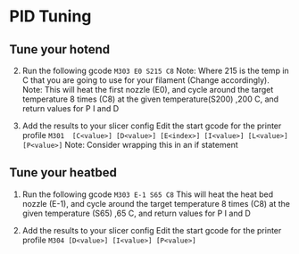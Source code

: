 # PID Tuning
## Tune your hotend  
2. Run the following gcode
`M303 E0 S215 C8`
Note: Where 215 is the temp in C that you are going to use for your filament (Change accordingly).   
Note: This will heat the first nozzle (E0), and cycle around the target temperature 8 times (C8) at the given temperature(S200) ,200 C, and return values for P I and D
  
3. Add the results to your slicer config
Edit the start gcode for the printer profile
`M301  [C<value>] [D<value>] [E<index>] [I<value>] [L<value>] [P<value>]`
Note: Consider wrapping this in an if statement



 
## Tune your heatbed  

1. Run the following gcode
`M303 E-1 S65 C8`
 This will heat the heat bed nozzle (E-1), and cycle around the target temperature 8 times (C8) at the given temperature (S65) ,65 C, and return values for P I and D
  
 3. Add the results to your slicer config
Edit the start gcode for the printer profile
`M304 [D<value>] [I<value>] [P<value>]`
 
<!--stackedit_data:
eyJoaXN0b3J5IjpbMTU5MDIwOTYwOSwxNjMwNDgzMTkxLDYzNj
cxNDAxOSwtMTMwODI5NzAxNF19
-->